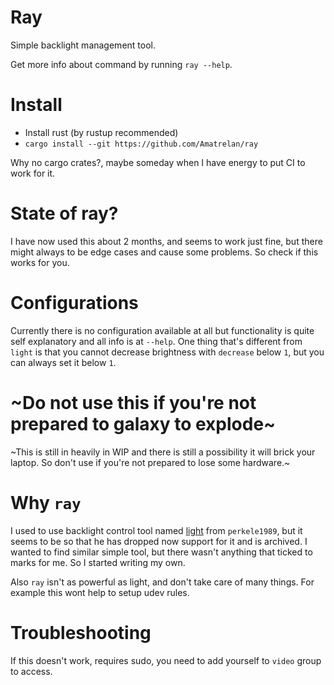 # Ray
Simple backlight management tool.

Get more info about command by running `ray --help`.

# Install
- Install rust (by rustup recommended)
- `cargo install --git https://github.com/Amatrelan/ray`

Why no cargo crates?, maybe someday when I have energy to put CI to work for it.

# State of ray?
I have now used this about 2 months, and seems to work just fine, but there might always to be edge cases and cause some problems. So check if this works for you.

# Configurations
Currently there is no configuration available at all but functionality is quite self explanatory and all info is at `--help`.
One thing that's different from `light` is that you cannot decrease brightness with `decrease` below `1`, but you can always set it below `1`.

# ~Do not use this if you're not prepared to galaxy to explode~
~This is still in heavily in WIP and there is still a possibility it will brick your laptop. So don't use if you're not prepared to lose some hardware.~

# Why `ray`
I used to use backlight control tool named [light](https://github.com/perkele1989/light) from `perkele1989`, but it seems to be so that he has dropped now support for it and is archived. I wanted to find similar simple tool, but there wasn't anything that ticked to marks for me. So I started writing my own.

Also `ray` isn't as powerful as light, and don't take care of many things. For example this wont help to setup udev rules.

# Troubleshooting
If this doesn't work, requires sudo, you need to add yourself to `video` group to access.
